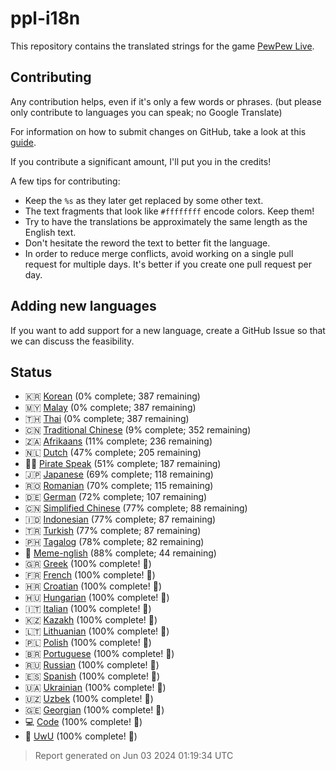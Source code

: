 [//]: # "This file is automatically generated by generate_readme.py"
# ppl-i18n
This repository contains the translated strings for the game [PewPew Live](https://pewpew.live).
## Contributing
Any contribution helps, even if it's only a few words or phrases.
(but please only contribute to languages you can speak; no Google Translate)

For information on how to submit changes on GitHub, take a look at this [guide](https://docs.github.com/en/free-pro-team@latest/github/managing-files-in-a-repository/editing-files-in-another-users-repository).

If you contribute a significant amount, I'll put you in the credits!

A few tips for contributing:
* Keep the `%s` as they later get replaced by some other text.
* The text fragments that look like `#ffffffff` encode colors. Keep them!
* Try to have the translations be approximately the same length as the English text.
* Don't hesitate the reword the text to better fit the language.
* In order to reduce merge conflicts, avoid working on a single pull request for multiple days. It's better if you create one pull request per day.
## Adding new languages
If you want to add support for a new language, create a GitHub Issue so that we can discuss
the feasibility.
## Status
* 🇰🇷 [Korean](/translations/kor.po) (0% complete; 387 remaining)
* 🇲🇾 [Malay](/translations/msa.po) (0% complete; 387 remaining)
* 🇹🇭 [Thai](/translations/tha.po) (0% complete; 387 remaining)
* 🇨🇳 [Traditional Chinese](/translations/cht.po) (9% complete; 352 remaining)
* 🇿🇦 [Afrikaans](/translations/afr.po) (11% complete; 236 remaining)
* 🇳🇱 [Dutch](/translations/nld.po) (47% complete; 205 remaining)
* 🏴‍☠️ [Pirate Speak](/translations/pirate.po) (51% complete; 187 remaining)
* 🇯🇵 [Japanese](/translations/jpn.po) (69% complete; 118 remaining)
* 🇷🇴 [Romanian](/translations/ron.po) (70% complete; 115 remaining)
* 🇩🇪 [German](/translations/deu.po) (72% complete; 107 remaining)
* 🇨🇳 [Simplified Chinese](/translations/chs.po) (77% complete; 88 remaining)
* 🇮🇩 [Indonesian](/translations/ind.po) (77% complete; 87 remaining)
* 🇹🇷 [Turkish](/translations/tur.po) (77% complete; 87 remaining)
* 🇵🇭 [Tagalog](/translations/tgl.po) (78% complete; 82 remaining)
* 🐸 [Meme-nglish](/translations/meme.po) (88% complete; 44 remaining)
* 🇬🇷 [Greek](/translations/ell.po) (100% complete! 🎉)
* 🇫🇷 [French](/translations/fra.po) (100% complete! 🎉)
* 🇭🇷 [Croatian](/translations/hrv.po) (100% complete! 🎉)
* 🇭🇺 [Hungarian](/translations/hun.po) (100% complete! 🎉)
* 🇮🇹 [Italian](/translations/ita.po) (100% complete! 🎉)
* 🇰🇿 [Kazakh](/translations/kaz.po) (100% complete! 🎉)
* 🇱🇹 [Lithuanian](/translations/lit.po) (100% complete! 🎉)
* 🇵🇱 [Polish](/translations/pol.po) (100% complete! 🎉)
* 🇧🇷 [Portuguese](/translations/por.po) (100% complete! 🎉)
* 🇷🇺 [Russian](/translations/rus.po) (100% complete! 🎉)
* 🇪🇸 [Spanish](/translations/spa.po) (100% complete! 🎉)
* 🇺🇦 [Ukrainian](/translations/ukr.po) (100% complete! 🎉)
* 🇺🇿 [Uzbek](/translations/uzb.po) (100% complete! 🎉)
* 🇬🇪 [Georgian](/translations/kat.po) (100% complete! 🎉)
* 💻 [Code](/translations/code.po) (100% complete! 🎉)
* 🥰 [UwU](/translations/uwu.po) (100% complete! 🎉)
> Report generated on Jun 03 2024 01:19:34 UTC